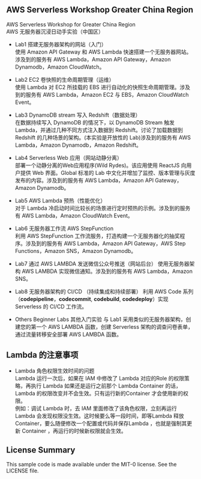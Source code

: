 ## AWS Serverless Workshop Greater China Region

AWS Serverless Workshop for Greater China Region  
AWS 无服务器沉浸日动手实验（中国区）  

* Lab1 搭建无服务器架构的网站（入门）  
  使用 Amazon API Gateway 和 AWS Lambda 快速搭建一个无服务器网站。涉及到的服务有 AWS Lambda，Amazon API Gateway，Amazon Dynamodb，Amazon CloudWatch。

* Lab2 EC2 卷快照的生命周期管理（运维）  
  使用 Lambda 对 EC2 所挂载的 EBS 进行自动化的快照生命周期管理。涉及到的服务有 AWS Lambda，Amazon EC2 与 EBS，Amazon CloudWatch Event。

* Lab3 DynamoDB stream 写入 Redshift（数据处理）  
  在数据持续写入 DynamoDB 的情况下，以 DynamoDB Stream 触发 Lambda，并通过几种不同方式注入数据到 Redshift。讨论了加载数据到 Redshift 的几种场景的架构。(本实验是开放性的 Lab)涉及到的服务有 AWS Lambda，Amazon Dynamodb，Amazon Redshift。

* Lab4 Serverless Web 应用（网站动静分离）   
  部署一个动静分离的Web应用程序(Wild Rydes)。该应用使用 ReactJS 向用户提供 Web 界面。Global 标准的 Lab 中文化并增加了监控、版本管理与灰度发布的内容。涉及到的服务有 AWS Lambda，Amazon API Gateway，Amazon Dynamodb。
  
* Lab5 AWS Lambda 预热（性能优化）  
  对于 Lambda 冷启动时间比较长的场景进行定时预热的示例。涉及到的服务有 AWS Lambda，Amazon CloudWatch Event。

* Lab6 无服务器工作流 AWS StepFunction  
  利用 AWS StepFunction 工作流服务，打造构建一个无服务器化的抽奖程序。涉及到的服务有 AWS Lambda，Amazon API Gateway，AWS Step Functions，Amazon SNS，Amazon Dynamodb。

* Lab7 通过 AWS LAMBDA 发送微信公众号推送（网站后台）
  使用无服务器架构 AWS LAMBDA 实现微信通知。涉及到的服务有 AWS Lambda，Amazon SNS。  

* Lab8 无服务器架构的 CI/CD （持续集成和持续部署）
  利用 AWS Code 系列（**codepipeline**，**codecommit**, **codebuild**, **codedeploy**）实现 Serverless 的 CI/CD 工作流。

* Others Beginner Labs 其他入门实验
  与 Lab1 采用类似的无服务器架构，创建您的第一个 AWS LAMBDA 函数，创建 Serverless 架构的调查问卷表单，通过流量转移安全部署 AWS LAMBDA 函数。
  

## Lambda 的注意事项

* Lambda 角色权限生效时间的问题  
Lambda 运行一次后，如果在 IAM 中修改了 Lambda 对应的Role 的权限策略，再执行 Lambda 如果还是运行之前那个 Lambda Container 的话，Lambda 的权限改变并不会生效。只有运行新的Container 才会使用新的权限。  
例如：调试 Lambda 时，去 IAM 里面修改了该角色权限，立刻再运行 Lambda 会发现权限没生效。这时候要么等一段时间，即等Lambda 释放 Container，要么随便修改一个配置或代码并保存Lambda ，也就是强制其更新 Container ，再运行的时候新权限就会生效。  


## License Summary

This sample code is made available under the MIT-0 license. See the LICENSE file.

